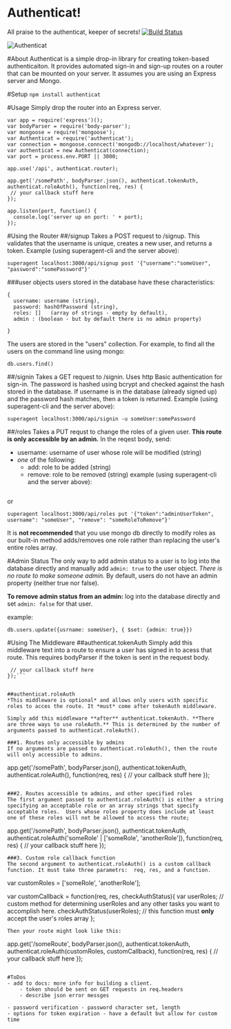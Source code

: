 Authenticat!
=====================
All praise to the authenticat, keeper of secrets!
[![Build Status](https://travis-ci.org/craigaaroncampbell/authenticat.svg?branch=master)](https://travis-ci.org/authenticat/authenticat)

![Authenticat](http://i.giphy.com/3oEduQAsYcJKQH2XsI.gif)

#About
Authenticat is a simple drop-in library for creating token-based authenticaiton. It provides automated sign-in and sign-up routes on a router that can be mounted on your server.  It assumes you are using an Express server and Mongo.

#Setup
```npm install authenticat```

#Usage
Simply drop the router into an Express server.
```
var app = require('express')();
var bodyParser = require('body-parser');
var mongoose = require('mongoose');
var Authenticat = require('authenticat');
var connection = mongoose.conncect('mongodb://localhost/whatever');
var authenticat = new Authenticat(connection);
var port = process.env.PORT || 3000;

app.use('/api', authenticat.router);

app.get('/somePath', bodyParser.json(), authenticat.tokenAuth, authenticat.roleAuth(), function(req, res) {
 // your callback stuff here
});

app.listen(port, function() {
  console.log('server up on port: ' + port);
});
```

#Using the Router
##/signup
Takes a POST request to /signup.  This validates that the username is unique, creates a new user, and returns a token. Example (using superagent-cli and the server above):
```
superagent localhost:3000/api/signup post '{"username":"someUser", "password":"somePassword"}'
```

###user objects
users stored in the database have these characteristics:

```
{
  username: username (string),
  password: hashOfPassword (string),
  roles: []   (array of strings - empty by default),
  admin : (boolean - but by default there is no admin property)

}
```

The users are stored in the "users" collection.  For example, to find all the users on the command line using mongo:
```
db.users.find()
```

##/signin
 Takes a GET request to /signin. Uses http Basic authentication for sign-in. The password is hashed using bcrypt and checked against the hash stored in the database. If username is in the database (already signed up) and the password hash matches, then a token is returned. Example (using superagent-cli and the server above):
 ```
superagent localhost:3000/api/signin -u someUser:somePassword
 ```

##/roles
Takes a PUT requst to change the roles of a given user.  **This route is only accessible by an admin.**  In the reqest body, send:
  - username: username of user whose role will be modified (string)
  - *one* of the following:
    - add: role to be added  (string)
    - remove: role to be removed (string)
  example (using superagent-cli and the server above):

```superagent localhost:3000/api/roles put '{"token":"adminUserToken", username": "someUser", "add": "someNewRole"}'
```

or

```
superagent localhost:3000/api/roles put '{"token":"adminUserToken", username": "someUser", "remove": "someRoleToRemove"}'
```

It is **not recommended** that you use mongo db directly to modify roles as our built-in method adds/removes one role rather than replacing the  user's entire roles array.


#Admin Status
The only way to add admin status to a user is to log into the database directly and manually add ```admin: true``` to the user object. *There is no route to make someone admin.* By default, users do not have an admin property (neither true nor false).

**To remove admin status from an admin:** log into the database directly and set ```admin: false``` for that user.

example:
```
db.users.update({usrname: someUser}, { $set: {admin: true}})
```


#Using The Middleware
##authenticat.tokenAuth
Simply add this middleware text into a route to ensure a user has signed in to acess that route. This requires bodyParser if the token is sent in the request body.

```app.get('/somePath', bodyParser.json(), authenticat.tokenAuth, function(req, res) {
 // your callback stuff here
});```


##authenticat.roleAuth
*This middleware is optional* and allows only users with specific roles to acces the route. It *must* come after tokenAuth middleware.

Simply add this middleware **after** authenticat.tokenAuth. **There are three ways to use roleAuth.** This is determined by the number of arguments passed to authenticat.roleAuth().

###1. Routes only accessible by admins
If no arguments are passed to authenticat.roleAuth(), then the route will only accessible to admins.
```
app.get('/somePath', bodyParser.json(), authenticat.tokenAuth, authenticat.roleAuth(), function(req, res) {
 // your callback stuff here
});
```

###2. Routes accessible to admins, and other specified roles
The first argument passed to authenticat.roleAuth() is either a string specifying an acceptable role or an array strings that specify acceptable roles.  Users whose roles property does include at least one of these roles will not be allowed to access the route;

```
app.get('/somePath', bodyParser.json(), authenticat.tokenAuth, authenticat.roleAuth('someRole' | ['someRole', 'anotherRole']), function(req, res) {
 // your callback stuff here
});
```
###3. Custom role callback function
The second argument to authenticat.roleAuth() is a custom callback function. It must take three parametrs:  req, res, and a function.

```
var customRoles = ['someRole', 'anotherRole'];

var customCallback = function(req, res, checkAuthStatus){
  var userRoles;
  // custom method for determining userRoles and any other tasks you want to accomplish here.
  checkAuthStatus(userRoles);  // this function must **only** accept the user's roles array
};
```
Then your route might look like this:
```
app.get('/someRoute', bodyParser.json(), authenticat.tokenAuth, authenticat.roleAuth(customRoles, customCallback), function(req, res) {
  // your callback stuff here
});
```

#ToDos
- add to docs: more info for building a client.
    - token should be sent on GET requests in req.headers
    - describe json error messges

- password verification - password character set, length
- options for token expiration - have a default but allow for custom time

